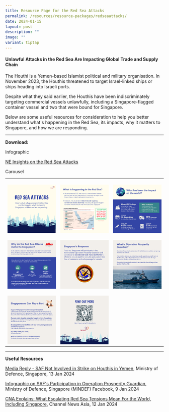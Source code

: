 ```yaml
---
title: Resource Page for the Red Sea Attacks
permalink: /resources/resource-packages/redseaattacks/
date: 2024-01-15
layout: post
description: ""
image: ""
variant: tiptap
---
```

<h4><strong>Unlawful Attacks in the Red Sea Are Impacting Global Trade and Supply Chain</strong></h4><p></p><p>The Houthi is a Yemen-based Islamist political and military organisation. In November 2023, the Houthis threatened to target Israel-linked ships or ships heading into Israeli ports.</p><p>Despite what they said earlier, the Houthis have been indiscriminately targeting commercial vessels unlawfully, including a Singapore-flagged container vessel and two that were bound for Singapore.</p><p>Below are some useful resources for consideration to help you better understand what's happening in the Red Sea, its impacts, why it matters to Singapore, and how we are responding.</p><hr><p><strong>Download:</strong></p><p>Infographic</p><p><a href="/files/Ne_Insights_Red_Sea_Tension.pdf" rel="noopener noreferrer nofollow" target="_blank">NE Insights on the Red Sea Attacks</a></p><p>Carousel</p><table><tbody><tr><th rowspan="1" colspan="1"><p></p><div class="isomer-image-wrapper"><img style="width: 100%;" height="auto" width="100%" alt="" src="/images/RS1.png"></div></th><th rowspan="1" colspan="1"><p></p><div class="isomer-image-wrapper"><img style="width: 100%;" height="auto" width="100%" alt="" src="/images/2.png"></div></th><th rowspan="1" colspan="1"><p></p><div class="isomer-image-wrapper"><img style="width: 100%" height="auto" width="100%" alt="" src="/images/3.png"></div></th></tr><tr><td rowspan="1" colspan="1"><p></p><div class="isomer-image-wrapper"><img style="width: 100%" height="auto" width="100%" alt="" src="/images/4.png"></div></td><td rowspan="1" colspan="1"><p></p><div class="isomer-image-wrapper"><img style="width: 100%" height="auto" width="100%" alt="" src="/images/5.png"></div></td><td rowspan="1" colspan="1"><p></p><div class="isomer-image-wrapper"><img style="width: 100%" height="auto" width="100%" alt="" src="/images/6.png"></div></td></tr><tr><td rowspan="1" colspan="1"><p></p><div class="isomer-image-wrapper"><img style="width: 100%" height="auto" width="100%" alt="" src="/images/7.png"></div></td><td rowspan="1" colspan="1"><p></p><div class="isomer-image-wrapper"><img style="width: 100%" height="auto" width="100%" alt="" src="/images/8.png"></div></td><td rowspan="1" colspan="1"><p></p></td></tr></tbody></table><p></p><hr><p><strong>Useful Resources</strong></p><p><a href="https://www.mindef.gov.sg/web/portal/mindef/news-and-events/latest-releases/article-detail/2024/January/13jan24_mq" rel="noopener noreferrer nofollow" target="blank">Media Reply - SAF Not Involved in Strike on Houthis in Yemen</a>, Ministry of Defence, Singapore, 13 Jan 2024</p><p><a href="https://www.facebook.com/story.php?story_fbid=766842798814374&amp;id=100064659825216&amp;mibextid=K8Wfd2" rel="noopener noreferrer nofollow" target="blank">Infographic on SAF's Participation in Operation Prosperity Guardian</a>, Ministry of Defence, Singapore (MINDEF) Facebook, 9 Jan 2024</p><p><a href="https://www.channelnewsasia.com/world/red-sea-houthis-attacks-cna-explains-ships-trade-supply-chain-4026566" rel="noopener noreferrer nofollow" target="blank">CNA Explains: What Escalating Red Sea Tensions Mean For the World, Including Singapore</a>, Channel News Asia, 12 Jan 2024</p><p></p>